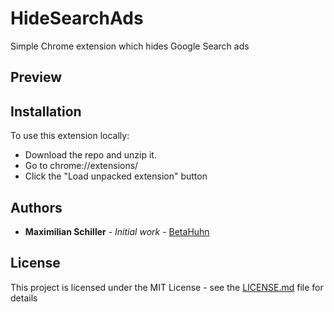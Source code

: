 # HideSearchAds
Simple Chrome extension which hides Google Search ads

## Preview

## Installation
To use this extension locally:
- Download the repo and unzip it.
- Go to chrome://extensions/
- Click the "Load unpacked extension" button

## Authors
- **Maximilian Schiller** - *Initial work* - [BetaHuhn](https://github.com/BetaHuhn)

## License

This project is licensed under the MIT License - see the [LICENSE.md](LICENSE.md) file for details